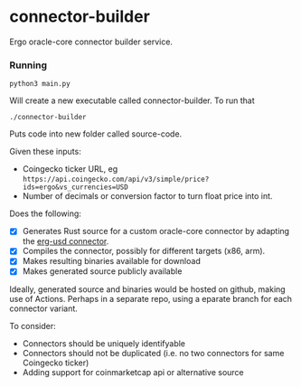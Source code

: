 # connector-builder
Ergo oracle-core connector builder service.

### Running 

```
python3 main.py
```

Will create a new executable called connector-builder. To run that 

```
./connector-builder
```

Puts code into new folder called source-code.


Given these inputs:
- Coingecko ticker URL, eg `https://api.coingecko.com/api/v3/simple/price?ids=ergo&vs_currencies=USD`
- Number of decimals or conversion factor to turn float price into int.

Does the following:
- [X] Generates Rust source for a custom oracle-core connector by adapting the [erg-usd connector](https://github.com/ergoplatform/oracle-core/blob/master/connectors/erg-usd-connector/src/main.rs).
- [X] Compiles the connector, possibly for different targets (x86, arm).
- [X] Makes resulting binaries available for download
- [X] Makes generated source publicly available

Ideally, generated source and binaries would be hosted on github, making use of Actions. Perhaps in a separate repo, using a eparate branch for each connector variant.

To consider:
- Connectors should be uniquely identifyable
- Connectors should not be duplicated (i.e. no two connectors for same Coingecko ticker)
- Adding support for coinmarketcap api or alternative source